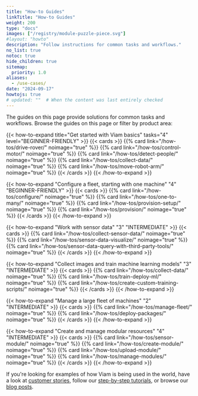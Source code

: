 ```yaml
---
title: "How-to Guides"
linkTitle: "How-to Guides"
weight: 200
type: "docs"
images: ["/registry/module-puzzle-piece.svg"]
#layout: "howto"
description: "Follow instructions for common tasks and workflows."
no_list: true
notoc: true
hide_children: true
sitemap:
  priority: 1.0
aliases:
  - /use-cases/
date: "2024-09-17"
howtojs: true
# updated: ""  # When the content was last entirely checked
---
```


<div class="max-page">
<p>
The guides on this page provide solutions for common tasks and workflows. Browse the guides on this page or filter by product area:
</p>

<div id="tutorial-menu" class="lozad">
  <div id="resource-list" style="display:none;"></div>
  <div id="platformarea-list" data-parent="#tutorial-menu"></div>
</div>
<div class="search-panel__results guides card-container lozad">
    <div id="hits" class="row-no-margin"></div>
    <div id="pagination"></div>
</div>

<div id="how-to-paths">

{{< how-to-expand title="Get started with Viam basics" tasks="4" level="BEGINNER-FRIENDLY" >}}
{{< cards >}}
{{% card link="/how-tos/drive-rover/" noimage="true" %}}
{{% card link="/how-tos/control-motor/" noimage="true" %}}
{{% card link="/how-tos/detect-people/" noimage="true" %}}
{{% card link="/how-tos/collect-data/" noimage="true" %}}
{{% card link="/how-tos/move-robot-arm/" noimage="true" %}}
{{< /cards >}}
{{< /how-to-expand >}}

{{< how-to-expand "Configure a fleet, starting with one machine" "4" "BEGINNER-FRIENDLY" >}}
{{< cards >}}
{{% card link="/how-tos/configure/" noimage="true" %}}
{{% card link="/how-tos/one-to-many/" noimage="true" %}}
{{% card link="/how-tos/provision-setup/" noimage="true" %}}
{{% card link="/how-tos/provision/" noimage="true" %}}
{{< /cards >}}
{{< /how-to-expand >}}

{{< how-to-expand "Work with sensor data" "3" "INTERMEDIATE" >}}
{{< cards >}}
{{% card link="/how-tos/collect-sensor-data/" noimage="true" %}}
{{% card link="/how-tos/sensor-data-visualize/" noimage="true" %}}
{{% card link="/how-tos/sensor-data-query-with-third-party-tools/" noimage="true" %}}
{{< /cards >}}
{{< /how-to-expand >}}

{{< how-to-expand "Collect images and train machine learning models" "3" "INTERMEDIATE" >}}
{{< cards >}}
{{% card link="/how-tos/collect-data/" noimage="true" %}}
{{% card link="/how-tos/train-deploy-ml/" noimage="true" %}}
{{% card link="/how-tos/create-custom-training-scripts/" noimage="true" %}}
{{< /cards >}}
{{< /how-to-expand >}}

{{< how-to-expand "Manage a large fleet of machines" "2" "INTERMEDIATE" >}}
{{< cards >}}
{{% card link="/how-tos/manage-fleet/" noimage="true" %}}
{{% card link="/how-tos/deploy-packages/" noimage="true" %}}
{{< /cards >}}
{{< /how-to-expand >}}

{{< how-to-expand "Create and manage modular resources" "4" "INTERMEDIATE" >}}
{{< cards >}}
{{% card link="/how-tos/sensor-module/" noimage="true" %}}
{{% card link="/how-tos/create-module/" noimage="true" %}}
{{% card link="/how-tos/upload-module/" noimage="true" %}}
{{% card link="/how-tos/manage-modules/" noimage="true" %}}
{{< /cards >}}
{{< /how-to-expand >}}

</div>

<p>If you're looking for examples of how Viam is being used in the world, have a look at <a href="https://www.viam.com/customers">customer stories</a>, follow our <a href="../tutorials/">step-by-step tutorials</a>, or browse our <a href="https://www.viam.com/blog?categories=Tutorials">blog posts</a>.</p>
</div>
